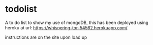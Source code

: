 # todolist

A to do list to show my use of mongoDB, this has been deployed using heroku at url: 
https://whispering-tor-54562.herokuapp.com/ 

instructions are on the site upon load up
